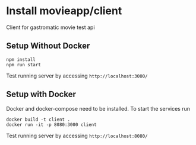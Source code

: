 # Install movieapp/client

Client for gastromatic movie test api

## Setup Without Docker

```
npm install
npm run start
```

Test running server by accessing `http://localhost:3000/`

## Setup with Docker

Docker and docker-compose need to be installed. To start the services run

```
docker build -t client .
docker run -it -p 8080:3000 client
```

Test running server by accessing `http://localhost:8080/`
